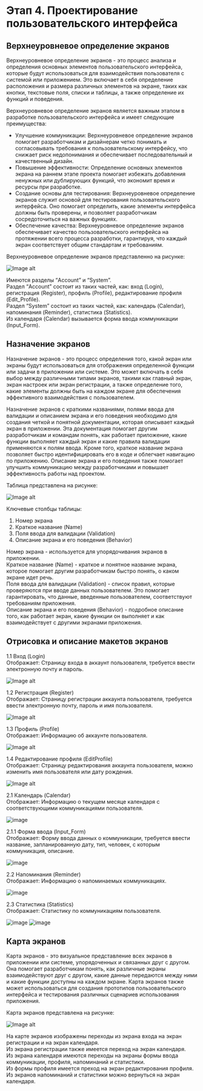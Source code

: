 # Этап 4. Проектирование пользовательского интерфейса
## Верхнеуровневое определение экранов
Верхнеуровневое определение экранов - это процесс анализа и определения основных элементов пользовательского интерфейса, которые будут использоваться для взаимодействия пользователя с системой или приложением. Это включает в себя определение расположения и размера различных элементов на экране, таких как кнопки, текстовые поля, списки и таблицы, а также определение их функций и поведения.  

Верхнеуровневое определение экранов является важным этапом в разработке пользовательского интерфейса и имеет следующие преимущества:
* Улучшение коммуникации: Верхнеуровневое определение экранов помогает разработчикам и дизайнерам четко понимать и согласовывать требования к пользовательскому интерфейсу, что снижает риск недопонимания и обеспечивает последовательный и качественный дизайн.
* Повышение эффективности: Определение основных элементов экрана на раннем этапе проекта помогает избежать добавления ненужных или дублирующих функций, что экономит время и ресурсы при разработке.
* Создание основы для тестирования: Верхнеуровневое определение экранов служит основой для тестирования пользовательского интерфейса. Оно помогает определить, какие элементы интерфейса должны быть проверены, и позволяет разработчикам сосредоточиться на важных функциях.
* Обеспечение качества: Верхнеуровневое определение экранов обеспечивает качество пользовательского интерфейса на протяжении всего процесса разработки, гарантируя, что каждый экран соответствует общим стандартам и требованиям.

Верхнеуровневое определение экранов представленно на рисунке:

![Image alt](https://github.com/ArbakovaAnastasia/AccountingForCommunications/raw/main/Проектирование/верхнеуровневое%20определение%20экранов.png)  

Имеются разделы “Aссount” и “System”.  
Раздел “Aссount” состоит из таких частей, как: вход (Login), регистрация (Register), профиль (Profile), редактирование профиля (Edit_Profile).  
Раздел “System” состоит из таких частей, как: календарь (Calendar), напоминания (Reminder), статистика (Statistics).  
Из календаря (Calendar) вызывается форма ввода коммуникации (Input_Form).  

## Назначение экранов
Назначение экранов - это процесс определения того, какой экран или экраны будут использоваться для отображения определенной функции или задачи в приложении или системе. Это может включать в себя выбор между различными типами экранов, такими как главный экран, экран настроек или экран регистрации, а также определение того, какие элементы должны быть на каждом экране для обеспечения эффективного взаимодействия с пользователем.  

Назначение экранов с краткими названиями, полями ввода для валидации и описанием экрана и его поведения необходимо для создания четкой и понятной документации, которая описывает каждый экран в приложении. Эта документация помогает другим разработчикам и командам понять, как работает приложение, какие функции выполняет каждый экран и какие правила валидации применяются к полям ввода. Кроме того, краткое название экрана позволяет быстро идентифицировать его в коде и облегчает навигацию по приложению. Описание экрана и его поведения также помогает улучшить коммуникацию между разработчиками и повышает эффективность работы над проектом.

Таблица представлена на рисунке:

![Image alt](https://github.com/ArbakovaAnastasia/AccountingForCommunications/raw/main/Проектирование/назначение%20экранов.png)  

Ключевые столбцы таблицы:
1. Номер экрана
2. Краткое название (Name)
3. Поля ввода для валидации (Validation)
4. Описание экрана и его поведения (Behavior)

Номер экрана - используется для упорядочивания экранов в приложении.  
Краткое название (Name) - краткое и понятное название экрана, которое помогает другим разработчикам быстро понять, о каком экране идет речь.  
Поля ввода для валидации (Validation) - список правил, которые проверяются при вводе данных пользователем. Это помогает гарантировать, что данные, введенные пользователем, соответствуют требованиям приложения.  
Описание экрана и его поведения (Behavior) - подробное описание того, как работает экран, какие функции он выполняет и как взаимодействует с другими экранами приложения.  

## Отрисовка и описание макетов экранов
1.1 Вход (Login)  
Отображает: Страницу входа в аккаунт пользователя, требуется ввести электронную почту и пароль.  

![Image alt](https://github.com/ArbakovaAnastasia/AccountingForCommunications/raw/main/Проектирование/Вход.png)  

1.2 Регистрация (Register)  
Отображает: Страницу регистрации аккаунта пользователя, требуется ввести электронную почту, пароль и имя пользователя.  

![Image alt](https://github.com/ArbakovaAnastasia/AccountingForCommunications/raw/main/Проектирование/Регистрация.png)  

1.3 Профиль (Profile)  
Отображает: Информацию об аккаунте пользователя.  

![Image alt](https://github.com/ArbakovaAnastasia/AccountingForCommunications/raw/main/Проектирование/Профиль.png)  

1.4 Редактирование профиля (EditProfile)  
Отображает: Страницу редактирования аккаунта пользователя, можно изменить имя пользователя или дату рождения.  

![Image alt](https://github.com/ArbakovaAnastasia/AccountingForCommunications/raw/main/Проектирование/Редактирование%20профиля.png)  

2.1 Календарь (Calendar)  
Отображает: Информацию о текущем месяце календаря с соответствующими коммуникациями пользователя.  

![image](https://github.com/ArbakovaAnastasia/AccountingForCommunications/assets/145789295/ef4e32f6-194a-4512-a55c-2ed1c88693e8)

2.1.1 Форма ввода (Input_Form)  
Отображает: Форму ввода данных о коммуникации, требуется ввести название, запланированную дату, тип, человек, с которым коммуникация, описание.  

![image](https://github.com/ArbakovaAnastasia/AccountingForCommunications/assets/145789295/8eeb54c4-80c9-465c-bafc-3d42521e335a)


2.2 Напоминания (Reminder)  
Отображает: Информацию о напоминаемых коммуникациях.  

![image](https://github.com/ArbakovaAnastasia/AccountingForCommunications/assets/145789295/46d72bb6-287f-4ca3-88c8-9ca0a0acc55f)

2.3 Статистика (Statistics)  
Отображает: Статистику по коммуникациям пользователя.  

![image](https://github.com/ArbakovaAnastasia/AccountingForCommunications/assets/145789295/439c7f7b-4758-4e52-9e4b-f953f03fc913)
![image](https://github.com/ArbakovaAnastasia/AccountingForCommunications/assets/145789295/076e4340-15a2-44c8-ad0d-d0e464a656dc)


## Карта экранов
Карта экранов - это визуальное представление всех экранов в приложении или системе, упорядоченных и связанных друг с другом. Она помогает разработчикам понять, как различные экраны взаимодействуют друг с другом, какие данные передаются между ними и какие функции доступны на каждом экране. Карта экранов также может использоваться для создания прототипов пользовательского интерфейса и тестирования различных сценариев использования приложения.  

Карта экранов представлена на рисунке:

![Image alt](https://github.com/ArbakovaAnastasia/AccountingForCommunications/raw/main/Проектирование/карта%20экранов.png)  

На карте экранов изображены переходы из экрана входа на экран регистрации и на экран календаря.  
Из экрана регистрации также имеется переход на экран календаря.  
Из экрана календаря имеются переходы на экраны формы ввода коммуникации, профиля, напоминаний и статистики.  
Из формы профиля имеется преход на экран редактирования профиля.  
Из экранов напоминаний и статистики можно вернуться на экран календаря.
